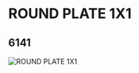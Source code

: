# ROUND PLATE 1X1
## 6141
![ROUND PLATE 1X1](https://lc-www-live-s.legocdn.com/media/bricks/5/2/614101.jpg)